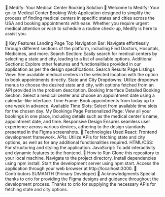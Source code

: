 🏥 Medify: Your Medical Center Booking Solution 📅
Welcome to Medify! Your go-to Medical Center Booking Web Application designed to simplify the process of finding medical centers in specific states and cities across the USA and booking appointments with ease. Whether you require urgent medical attention or wish to schedule a routine check-up, Medify is here to assist you.

🌟 Key Features
Landing Page
Top Navigation Bar: Navigate effortlessly through different sections of the platform, including Find Doctors, Hospitals, Medicines, and more.
Search Section: Easily search for medical centers by selecting a state and city, leading to a list of available options.
Additional Sections: Explore other features and functionalities provided in our application as per the design specifications.
Search Results Page
Listings View: See available medical centers in the selected location with the option to book appointments directly.
State and City Dropdowns: Utilize dropdown menus to choose the desired state and city, with options fetched from an API provided in the problem description.
Booking Interface
Detailed Booking Section: Select a medical center and choose an appointment date using a calendar-like interface.
Time Frame: Book appointments from today up to one week in advance.
Available Time Slots: Select from available time slots for the chosen day.
My Bookings Page
Personalized Page: View all your bookings in one place, including details such as the medical center's name, appointment date, and time.
Responsive Design
Ensures seamless user experience across various devices, adhering to the design standards presented in the Figma screenshots.
🔧 Technologies Used
React: Frontend development framework.
APIs: Utilize APIs for fetching state and city options, as well as for any additional functionalities required.
HTML/CSS: For structuring and styling the application.
JavaScript: To add interactivity and dynamic features to the frontend.
🚀 How to Run
Clone this repository to your local machine.
Navigate to the project directory.
Install dependencies using npm install.
Start the development server using npm start.
Access the application through your web browser at http://localhost:3000.
🌟 Contributors
SUMANTH (Primary Developer)
🙏 Acknowledgments
Special thanks to crio for providing the Figma designs and guidance throughout the development process.
Thanks to crio for supplying the necessary APIs for fetching state and city options.

 
